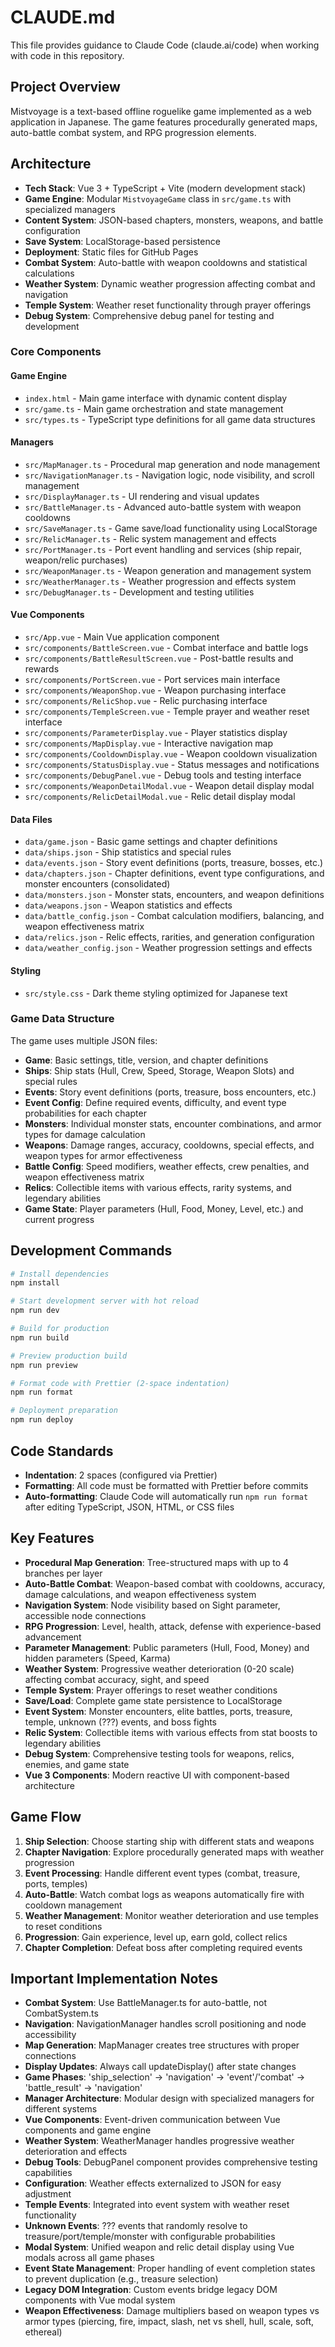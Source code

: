 # CLAUDE.md

This file provides guidance to Claude Code (claude.ai/code) when working with code in this repository.

## Project Overview

Mistvoyage is a text-based offline roguelike game implemented as a web application in Japanese. The game features procedurally generated maps, auto-battle combat system, and RPG progression elements.

## Architecture

- **Tech Stack**: Vue 3 + TypeScript + Vite (modern development stack)
- **Game Engine**: Modular `MistvoyageGame` class in `src/game.ts` with specialized managers
- **Content System**: JSON-based chapters, monsters, weapons, and battle configuration
- **Save System**: LocalStorage-based persistence
- **Deployment**: Static files for GitHub Pages
- **Combat System**: Auto-battle with weapon cooldowns and statistical calculations
- **Weather System**: Dynamic weather progression affecting combat and navigation
- **Temple System**: Weather reset functionality through prayer offerings
- **Debug System**: Comprehensive debug panel for testing and development

### Core Components

#### Game Engine
- `index.html` - Main game interface with dynamic content display
- `src/game.ts` - Main game orchestration and state management
- `src/types.ts` - TypeScript type definitions for all game data structures

#### Managers
- `src/MapManager.ts` - Procedural map generation and node management
- `src/NavigationManager.ts` - Navigation logic, node visibility, and scroll management
- `src/DisplayManager.ts` - UI rendering and visual updates
- `src/BattleManager.ts` - Advanced auto-battle system with weapon cooldowns
- `src/SaveManager.ts` - Game save/load functionality using LocalStorage
- `src/RelicManager.ts` - Relic system management and effects
- `src/PortManager.ts` - Port event handling and services (ship repair, weapon/relic purchases)
- `src/WeaponManager.ts` - Weapon generation and management system
- `src/WeatherManager.ts` - Weather progression and effects system
- `src/DebugManager.ts` - Development and testing utilities

#### Vue Components
- `src/App.vue` - Main Vue application component
- `src/components/BattleScreen.vue` - Combat interface and battle logs
- `src/components/BattleResultScreen.vue` - Post-battle results and rewards
- `src/components/PortScreen.vue` - Port services main interface
- `src/components/WeaponShop.vue` - Weapon purchasing interface
- `src/components/RelicShop.vue` - Relic purchasing interface
- `src/components/TempleScreen.vue` - Temple prayer and weather reset interface
- `src/components/ParameterDisplay.vue` - Player statistics display
- `src/components/MapDisplay.vue` - Interactive navigation map
- `src/components/CooldownDisplay.vue` - Weapon cooldown visualization
- `src/components/StatusDisplay.vue` - Status messages and notifications
- `src/components/DebugPanel.vue` - Debug tools and testing interface
- `src/components/WeaponDetailModal.vue` - Weapon detail display modal
- `src/components/RelicDetailModal.vue` - Relic detail display modal

#### Data Files
- `data/game.json` - Basic game settings and chapter definitions
- `data/ships.json` - Ship statistics and special rules
- `data/events.json` - Story event definitions (ports, treasure, bosses, etc.)
- `data/chapters.json` - Chapter definitions, event type configurations, and monster encounters (consolidated)
- `data/monsters.json` - Monster stats, encounters, and weapon definitions
- `data/weapons.json` - Weapon statistics and effects
- `data/battle_config.json` - Combat calculation modifiers, balancing, and weapon effectiveness matrix
- `data/relics.json` - Relic effects, rarities, and generation configuration
- `data/weather_config.json` - Weather progression settings and effects

#### Styling
- `src/style.css` - Dark theme styling optimized for Japanese text

### Game Data Structure

The game uses multiple JSON files:
- **Game**: Basic settings, title, version, and chapter definitions
- **Ships**: Ship stats (Hull, Crew, Speed, Storage, Weapon Slots) and special rules
- **Events**: Story event definitions (ports, treasure, boss encounters, etc.)
- **Event Config**: Define required events, difficulty, and event type probabilities for each chapter
- **Monsters**: Individual monster stats, encounter combinations, and armor types for damage calculation
- **Weapons**: Damage ranges, accuracy, cooldowns, special effects, and weapon types for armor effectiveness
- **Battle Config**: Speed modifiers, weather effects, crew penalties, and weapon effectiveness matrix
- **Relics**: Collectible items with various effects, rarity systems, and legendary abilities
- **Game State**: Player parameters (Hull, Food, Money, Level, etc.) and current progress

## Development Commands

```bash
# Install dependencies
npm install

# Start development server with hot reload
npm run dev

# Build for production
npm run build

# Preview production build
npm run preview

# Format code with Prettier (2-space indentation)
npm run format

# Deployment preparation
npm run deploy
```

## Code Standards

- **Indentation**: 2 spaces (configured via Prettier)
- **Formatting**: All code must be formatted with Prettier before commits
- **Auto-formatting**: Claude Code will automatically run `npm run format` after editing TypeScript, JSON, HTML, or CSS files

## Key Features

- **Procedural Map Generation**: Tree-structured maps with up to 4 branches per layer
- **Auto-Battle Combat**: Weapon-based combat with cooldowns, accuracy, damage calculations, and weapon effectiveness system
- **Navigation System**: Node visibility based on Sight parameter, accessible node connections
- **RPG Progression**: Level, health, attack, defense with experience-based advancement
- **Parameter Management**: Public parameters (Hull, Food, Money) and hidden parameters (Speed, Karma)
- **Weather System**: Progressive weather deterioration (0-20 scale) affecting combat accuracy, sight, and speed
- **Temple System**: Prayer offerings to reset weather conditions
- **Save/Load**: Complete game state persistence to LocalStorage
- **Event System**: Monster encounters, elite battles, ports, treasure, temple, unknown (???) events, and boss fights
- **Relic System**: Collectible items with various effects from stat boosts to legendary abilities
- **Debug System**: Comprehensive testing tools for weapons, relics, enemies, and game state
- **Vue 3 Components**: Modern reactive UI with component-based architecture

## Game Flow

1. **Ship Selection**: Choose starting ship with different stats and weapons
2. **Chapter Navigation**: Explore procedurally generated maps with weather progression
3. **Event Processing**: Handle different event types (combat, treasure, ports, temples)
4. **Auto-Battle**: Watch combat logs as weapons automatically fire with cooldown management
5. **Weather Management**: Monitor weather deterioration and use temples to reset conditions
6. **Progression**: Gain experience, level up, earn gold, collect relics
7. **Chapter Completion**: Defeat boss after completing required events

## Important Implementation Notes

- **Combat System**: Use BattleManager.ts for auto-battle, not CombatSystem.ts
- **Navigation**: NavigationManager handles scroll positioning and node accessibility
- **Map Generation**: MapManager creates tree structures with proper connections
- **Display Updates**: Always call updateDisplay() after state changes
- **Game Phases**: 'ship_selection' → 'navigation' → 'event'/'combat' → 'battle_result' → 'navigation'
- **Manager Architecture**: Modular design with specialized managers for different systems
- **Vue Components**: Event-driven communication between Vue components and game engine
- **Weather System**: WeatherManager handles progressive weather deterioration and effects
- **Debug Tools**: DebugPanel component provides comprehensive testing capabilities
- **Configuration**: Weather effects externalized to JSON for easy adjustment
- **Temple Events**: Integrated into event system with weather reset functionality
- **Unknown Events**: ??? events that randomly resolve to treasure/port/temple/monster with configurable probabilities
- **Modal System**: Unified weapon and relic detail display using Vue modals across all game phases
- **Event State Management**: Proper handling of event completion states to prevent duplication (e.g., treasure selection)
- **Legacy DOM Integration**: Custom events bridge legacy DOM components with Vue modal system
- **Weapon Effectiveness**: Damage multipliers based on weapon types vs armor types (piercing, fire, impact, slash, net vs shell, hull, scale, soft, ethereal)